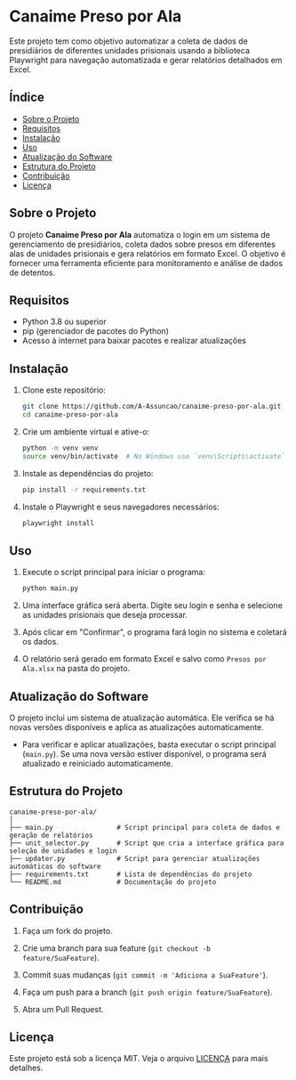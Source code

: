 # Canaime Preso por Ala

Este projeto tem como objetivo automatizar a coleta de dados de presidiários de diferentes unidades prisionais usando a biblioteca Playwright para navegação automatizada e gerar relatórios detalhados em Excel.

## Índice

- [Sobre o Projeto](#sobre-o-projeto)
- [Requisitos](#requisitos)
- [Instalação](#instalação)
- [Uso](#uso)
- [Atualização do Software](#atualização-do-software)
- [Estrutura do Projeto](#estrutura-do-projeto)
- [Contribuição](#contribuição)
- [Licença](#licença)

## Sobre o Projeto

O projeto **Canaime Preso por Ala** automatiza o login em um sistema de gerenciamento de presidiários, coleta dados sobre presos em diferentes alas de unidades prisionais e gera relatórios em formato Excel. O objetivo é fornecer uma ferramenta eficiente para monitoramento e análise de dados de detentos.

## Requisitos

- Python 3.8 ou superior
- pip (gerenciador de pacotes do Python)
- Acesso à internet para baixar pacotes e realizar atualizações

## Instalação

1. Clone este repositório:

    ```bash
    git clone https://github.com/A-Assuncao/canaime-preso-por-ala.git
    cd canaime-preso-por-ala
    ```

2. Crie um ambiente virtual e ative-o:

    ```bash
    python -m venv venv
    source venv/bin/activate  # No Windows use `venv\Scripts\activate`
    ```

3. Instale as dependências do projeto:

    ```bash
    pip install -r requirements.txt
    ```

4. Instale o Playwright e seus navegadores necessários:

    ```bash
    playwright install
    ```

## Uso

1. Execute o script principal para iniciar o programa:

    ```bash
    python main.py
    ```

2. Uma interface gráfica será aberta. Digite seu login e senha e selecione as unidades prisionais que deseja processar.

3. Após clicar em "Confirmar", o programa fará login no sistema e coletará os dados.

4. O relatório será gerado em formato Excel e salvo como `Presos por Ala.xlsx` na pasta do projeto.

## Atualização do Software

O projeto inclui um sistema de atualização automática. Ele verifica se há novas versões disponíveis e aplica as atualizações automaticamente.

- Para verificar e aplicar atualizações, basta executar o script principal (`main.py`). Se uma nova versão estiver disponível, o programa será atualizado e reiniciado automaticamente.

## Estrutura do Projeto

```plaintext
canaime-preso-por-ala/
│
├── main.py                # Script principal para coleta de dados e geração de relatórios
├── unit_selector.py       # Script que cria a interface gráfica para seleção de unidades e login
├── updater.py             # Script para gerenciar atualizações automáticas do software
├── requirements.txt       # Lista de dependências do projeto
└── README.md              # Documentação do projeto
```

## Contribuição

1. Faça um fork do projeto.

2. Crie uma branch para sua feature (`git checkout -b feature/SuaFeature`).

3. Commit suas mudanças (`git commit -m 'Adiciona a SuaFeature'`).

4. Faça um push para a branch (`git push origin feature/SuaFeature`).

5. Abra um Pull Request.

## Licença

Este projeto está sob a licença MIT. Veja o arquivo [LICENÇA](LICENSE) para mais detalhes.
